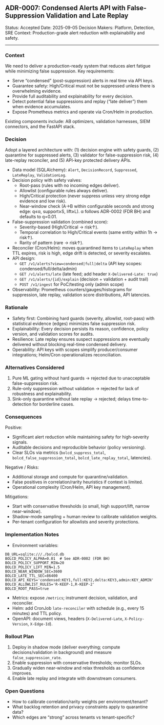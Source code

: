 ## ADR-0007: Condensed Alerts API with False-Suppression Validation and Late Replay

Status: Accepted
Date: 2025-09-05
Decision Makers: Platform, Detection, SRE
Context: Production-grade alert reduction with explainability and safety.

---

### Context

We need to deliver a production-ready system that reduces alert fatigue while minimizing false suppression. Key requirements:
- Serve “condensed” (post-suppression) alerts in real time via API keys.
- Guarantee safety: High/Critical must not be suppressed unless there is overwhelming evidence.
- Provide full auditability and explainability for every decision.
- Detect potential false suppressions and replay (“late deliver”) them when evidence accumulates.
- Expose Prometheus metrics and operate via Cron/Helm in production.

Existing components include: AB optimizers, validation harnesses, SIEM connectors, and the FastAPI stack.

### Decision

Adopt a layered architecture with: (1) decision engine with safety guards, (2) quarantine for suppressed alerts, (3) validator for false-suppression risk, (4) late-replay reconciler, and (5) API-key protected delivery APIs.

- Data model (SQLAlchemy): `Alert`, `DecisionRecord`, `Suppressed`, `LateReplay`, `ValidationLog`.
- Decision policy with safety valves:
  - Root-pass (rules with no incoming edges deliver).
  - Allowlist (configurable rules always deliver).
  - High/Critical protection (never suppress unless very strong edge evidence and low risk).
  - Near-window check (A→B within configurable seconds and strong edge: q≤α, support≥S, lift≥L). α follows ADR-0002 (FDR BH) and defaults to q=0.01.
- False-suppression validation (combined score):
  - Severity-based (High/Critical → risk↑).
  - Temporal correlation to High/Critical events (same entity within 1h → risk↑).
  - Rarity of pattern (rare -> risk↑).
- Reconciler (Cron/Helm): moves quarantined items to `LateReplay` when TTL expires, risk is high, edge drift is detected, or severity escalates.
- API design:
  - `GET /v1/alerts?view=condensed|full|delta` (API key scopes: condensed/full/delta/admin)
  - `GET /v1/alerts/late` (late feed; add header `X-Delivered-Late: true`)
  - `GET /v1/alerts/{id}/explain` (decision + validation + audit trail)
  - `POST /v1/ingest` for PoC/testing only (admin scope)
- Observability: Prometheus counters/gauges/histograms for suppression, late replay, validation score distributions, API latencies.

### Rationale

- Safety first: Combining hard guards (severity, allowlist, root-pass) with statistical evidence (edges) minimizes false suppression risk.
- Explainability: Every decision persists its reason, confidence, policy version, and validation scores for audits.
- Resilience: Late replay ensures suspect suppressions are eventually delivered without blocking real-time condensed delivery.
- Operability: API keys with scopes simplify producer/consumer integrations; Helm/Cron operationalizes reconciliation.

### Alternatives Considered

1) Pure ML gating without hard guards → rejected due to unacceptable false-suppression risk.
2) Rule-only suppression without validation → rejected for lack of robustness and explainability.
3) Sink-only quarantine without late replay → rejected; delays time-to-detection for borderline cases.

### Consequences

Positive:
- Significant alert reduction while maintaining safety for high-severity signals.
- Auditable decisions and reproducible behavior (policy versioning).
- Clear SLOs via metrics (`bolcd_suppress_total`, `bolcd_false_suppression_total`, `bolcd_late_replay_total`, latencies).

Negative / Risks:
- Additional storage and compute for quarantine/validation.
- False positives in correlation/rarity heuristics if context is limited.
- Operational complexity (Cron/Helm, API key management).

Mitigations:
- Start with conservative thresholds (α small, high support/lift, narrow near-window).
- Shadow-mode sampling + human review to calibrate validation weights.
- Per-tenant configuration for allowlists and severity protections.

### Implementation Notes

- Environment variables:
```
DB_URL=sqlite:///./bolcd.db
BOLCD_POLICY_ALPHA=0.01  # See ADR-0002 (FDR BH)
BOLCD_POLICY_SUPPORT_MIN=20
BOLCD_POLICY_LIFT_MIN=1.5
BOLCD_NEAR_WINDOW_SEC=3600
BOLCD_LATE_TTL_SEC=86400
BOLCD_API_KEYS='condensed:KEY1,full:KEY2,delta:KEY3,admin:KEY_ADMIN'
BOLCD_ALLOWLIST_RULES='R-KEEP-1,R-KEEP-2'
BOLCD_ROOT_PASS=true
```
- Metrics: expose `/metrics`; instrument decision, validation, and reconciler.
- Helm: add CronJob `late-reconciler` with schedule (e.g., every 15 minutes) and TTL policy.
- OpenAPI: document views, headers (`X-Delivered-Late`, `X-Policy-Version`, `X-Edge-Id`).

### Rollout Plan

1) Deploy in shadow mode (deliver everything; compute decisions/validation in background) and measure `false_suppression_rate`.
2) Enable suppression with conservative thresholds; monitor SLOs.
3) Gradually widen near-window and relax thresholds as confidence improves.
4) Enable late replay and integrate with downstream consumers.

### Open Questions

- How to calibrate correlation/rarity weights per environment/tenant?
- What backlog retention and privacy constraints apply to quarantine data?
- Which edges are “strong” across tenants vs tenant-specific?
